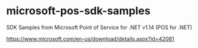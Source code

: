 # microsoft-pos-sdk-samples
SDK Samples from Microsoft Point of Service for .NET v1.14 (POS for .NET)

https://www.microsoft.com/en-us/download/details.aspx?id=42081
